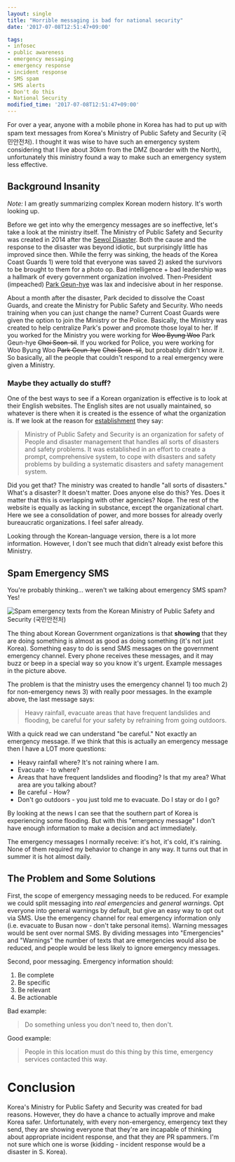 ```yaml
---
layout: single
title: "Horrible messaging is bad for national security"
date: '2017-07-08T12:51:47+09:00'

tags:
- infosec
- public awareness
- emergency messaging
- emergency response
- incident response
- SMS spam
- SMS alerts
- Don't do this
- National Security
modified_time: '2017-07-08T12:51:47+09:00'
---
```


For over a year, anyone with a mobile phone in Korea has had to put up with spam text messages from Korea's Ministry of Public Safety and Security (국민안전처). I thought it was wise to have such an emergency system considering that I live about 30km from the DMZ (boarder with the North), unfortunately this ministry found a way to make such an emergency system less effective.

## Background Insanity
*Note:* I am greatly summarizing complex Korean modern history. It's worth looking up.

Before we get into why the emergency messages are so ineffective, let's take a look at the ministry itself. The Ministry of Public Safety and Security was created in 2014 after the [Sewol Disaster](https://en.wikipedia.org/wiki/Sinking_of_MV_Sewol). Both the cause and the response to the disaster was beyond idiotic, but surprisingly little has improved since then. While the ferry was sinking, the heads of the Korea Coast Guards 1) were told that everyone was saved 2) asked the survivors to be brought to them for a photo op. Bad intelligence + bad leadership was a hallmark of every government organization involved. Then-President (impeached) [Park Geun-hye](https://en.wikipedia.org/wiki/Park_Geun-hye) was lax and indecisive about in her response.

About a month after the disaster, Park decided to dissolve the Coast Guards, and create the Ministry for Public Safety and Security. Who needs training when you can just change the name? Current Coast Guards were given the option to join the Ministry or the Police. Basically, the Ministry was created to help centralize Park's power and promote those loyal to her. If you worked for the Ministry you were working for ~~Woo Byung Woo~~ Park Geun-hye ~~Choi Soon-sil~~. If you worked for Police, you were working for Woo Byung Woo ~~Park Geun-hye~~ ~~Choi Soon-sil~~, but probably didn't know it. So basically, all the people that couldn't respond to a real emergency were given a Ministry.

### Maybe they actually do stuff?
One of the best ways to see if a Korean organization is effective is to look at their English websites. The English sites are not usually maintained, so whatever is there when it is created is the essence of what the organization is. If we look at the reason for [establishment](https://www.mpss.go.kr/en/mpss/establish/) they say:

> Ministry of Public Safety and Security is an organization for safety of People and disaster management that handles all sorts of disasters and safety problems. It was established in an effort to create a prompt, comprehensive system, to cope with disasters and safety problems by building a systematic disasters and safety management system.

Did you get that? The ministry was created to handle "all sorts of disasters." What's a disaster? It doesn't matter. Does anyone else do this? Yes. Does it matter that this is overlapping with other agencies? Nope. The rest of the website is equally as lacking in substance, except the organizational chart. Here we see a consolidation of power, and more bosses for already overly bureaucratic organizations. I feel safer already.

Looking through the Korean-language version, there is a lot more information. However, I don't see much that didn't already exist before this Ministry.

## Spam Emergency SMS
You're probably thinking... weren't we talking about emergency SMS spam? Yes!

![Spam emergency texts from the Korean Ministry of Public Safety and Security (국민안전처)](https://DFIR.Science/assets/images/posts/2017WarningMsg.jpg "Non-emergency emergency messaging")

The thing about Korean Government organizations is that **showing** that they are doing something is almost as good as doing something (it's not just Korea). Something easy to do is send SMS messages on the government emergency channel. Every phone receives these messages, and it may buzz or beep in a special way so you know it's urgent. Example messages in the picture above.

The problem is that the ministry uses the emergency channel 1) too much 2) for non-emergency news 3) with really poor messages. In the example above, the last message says:

> Heavy rainfall, evacuate areas that have frequent landslides and flooding, be careful for your safety by refraining from going outdoors.

With a quick read we can understand "be careful." Not exactly an emergency message. If we think that this is actually an emergency message then I have a LOT more questions:

* Heavy rainfall where? It's not raining where I am.
* Evacuate - to where?
* Areas that have frequent landslides and flooding? Is that my area? What area are you talking about?
* Be careful - How?
* Don't go outdoors - you just told me to evacuate. Do I stay or do I go?

By looking at the news I can see that the southern part of Korea is experiencing some flooding. But with this "emergency message" I don't have enough information to make a decision and act immediately.

The emergency messages I normally receive: it's hot, it's cold, it's raining. None of them required my behavior to change in any way. It turns out that in summer it is hot almost daily.

## The Problem and Some Solutions
First, the scope of emergency messaging needs to be reduced. For example we could split messaging into *real emergencies* and *general warnings*. Opt everyone into general warnings by default, but give an easy way to opt out via SMS. Use the emergency channel for real emergency information only (i.e. evacuate to Busan now - don't take personal items). Warning messages would be sent over normal SMS. By dividing messages into "Emergencies" and "Warnings" the number of texts that are emergencies would also be reduced, and people would be less likely to ignore emergency messages.

Second, poor messaging. Emergency information should:

1. Be complete
2. Be specific
3. Be relevant
4. Be actionable

Bad example:

> Do something unless you don't need to, then don't.

Good example:

> People in this location must do this thing by this time, emergency services contacted this way.

# Conclusion
Korea's Ministry for Public Safety and Security was created for bad reasons. However, they do have a chance to actually improve and make Korea safer. Unfortunately, with every non-emergency, emergency text they send, they are showing everyone that they're are incapable of thinking about appropriate incident response, and that they are PR spammers. I'm not sure which one is worse (kidding - incident response would be a disaster in S. Korea).

